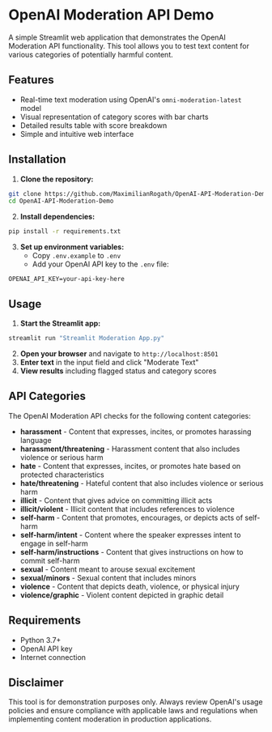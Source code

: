 # OpenAI Moderation API Demo

A simple Streamlit web application that demonstrates the OpenAI Moderation API functionality. This tool allows you to test text content for various categories of potentially harmful content.

## Features

- Real-time text moderation using OpenAI's `omni-moderation-latest` model
- Visual representation of category scores with bar charts
- Detailed results table with score breakdown
- Simple and intuitive web interface

## Installation

1. **Clone the repository:**

```bash
git clone https://github.com/MaximilianRogath/OpenAI-API-Moderation-Demo.git
cd OpenAI-API-Moderation-Demo
```

2. **Install dependencies:**

```bash
pip install -r requirements.txt
```

3. **Set up environment variables:**
   - Copy `.env.example` to `.env`
   - Add your OpenAI API key to the `.env` file:

```
OPENAI_API_KEY=your-api-key-here
```

## Usage

1. **Start the Streamlit app:**

```bash
streamlit run "Streamlit Moderation App.py"
```

2. **Open your browser** and navigate to `http://localhost:8501`
3. **Enter text** in the input field and click "Moderate Text"
4. **View results** including flagged status and category scores

## API Categories

The OpenAI Moderation API checks for the following content categories:

- **harassment** - Content that expresses, incites, or promotes harassing language
- **harassment/threatening** - Harassment content that also includes violence or serious harm
- **hate** - Content that expresses, incites, or promotes hate based on protected characteristics
- **hate/threatening** - Hateful content that also includes violence or serious harm
- **illicit** - Content that gives advice on committing illicit acts
- **illicit/violent** - Illicit content that includes references to violence
- **self-harm** - Content that promotes, encourages, or depicts acts of self-harm
- **self-harm/intent** - Content where the speaker expresses intent to engage in self-harm
- **self-harm/instructions** - Content that gives instructions on how to commit self-harm
- **sexual** - Content meant to arouse sexual excitement
- **sexual/minors** - Sexual content that includes minors
- **violence** - Content that depicts death, violence, or physical injury
- **violence/graphic** - Violent content depicted in graphic detail

## Requirements

- Python 3.7+
- OpenAI API key
- Internet connection

## Disclaimer

This tool is for demonstration purposes only. Always review OpenAI's usage policies and ensure compliance with applicable laws and regulations when implementing content moderation in production applications.
